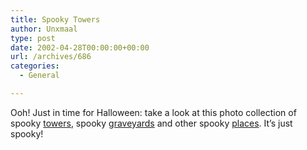 ```yaml
---
title: Spooky Towers
author: Unxmaal
type: post
date: 2002-04-28T00:00:00+00:00
url: /archives/686
categories:
  - General

---
```

Ooh! Just in time for Halloween: take a look at this photo collection of spooky [towers][1], spooky [graveyards][2] and other spooky [places][3]. It&#8217;s just spooky!

 [1]: http://www.marsdenarchive.com/library/dark_towers.html
 [2]: http://www.marsdenarchive.com/library/gothic_graveyards.html
 [3]: http://www.marsdenarchive.com/library/macabre_mausoleums_medieval_effigies.html